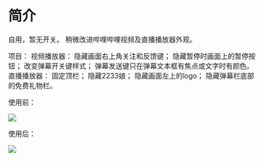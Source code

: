 # 简介

自用，暂无开关。
稍微改进哔哩哔哩视频及直播播放器外观。

项目：
视频播放器：
隐藏画面右上角关注和反馈键；
隐藏暂停时画面上的暂停按钮；
改变弹幕开关键样式；
弹幕发送键只在弹幕文本框有焦点或文字时有颜色。
直播播放器：
固定顶栏；
隐藏2233娘；
隐藏画面左上的logo；
隐藏弹幕栏底部的免费礼物栏。

<p>使用前：</p>
<img src="http://wx3.sinaimg.cn/mw690/87155711ly1g1yv2nqj71j20ru0h5abr.jpg">
<p>使用后：</p>
<img src="http://wx1.sinaimg.cn/mw690/87155711ly1g1yv2r4nrnj20rx0h9abr.jpg">
